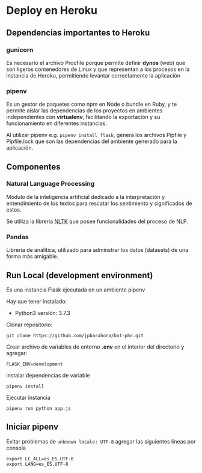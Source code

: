 # Deploy en Heroku

## Dependencias importantes to Heroku

### gunicorn
Es necesario el archivo Procfile porque permite definir **dynos** (web) que son ligeros contenedores de Linux y que representan a los procesos en la instancia de Heroku, permitiendo levantar correctamente la aplicación

### pipenv
Es un gestor de paquetes como npm en Node o bundle en Ruby, y te permite aislar las dependencias de los proyectos en ambientes independientes con **virtualenv**, facilitando la exportación y su funcionamiento en diferentes instancias. 

Al utilizar pipenv e.g. `pipenv install flask`, genera los archivos Pipfile y Pipfile.lock que son las dependencias del ambiente generado para la aplicación.

## Componentes

### Natural Language Processing
Módulo de la inteligencia artificial dedicado a la interpretación y entendimiento de los textos para rescatar los sentimiento y significados de estos.

Se utiliza la libreria [NLTK](https://www.nltk.org/) que posee funcionalidades del proceso de NLP.

### Pandas
Librería de analítica, utilizado para adminstrar los datos (datasets) de una forma más amigable.

## Run Local (development environment)
Es una instancia Flask ejecutada en un ambiente pipenv

Hay que tener instalado:

- Python3 versión: 3.7.3

Clonar repositorio:
```
git clone https://github.com/jpbarahona/bot-phr.git
```

Crear archivo de variables de entorno **.env** en el interior del directorio y agregar:
```
FLASK_ENV=development
```

instalar dependencias de variable
```
pipenv install
```

Ejecutar instancia
```
pipenv run python app.js
```

## Iniciar pipenv

Evitar problemas de `unknown locale: UTF-8` agregar las siguientes lineas por consola

```
export LC_ALL=es_ES.UTF-8
export LANG=es_ES.UTF-8
```
